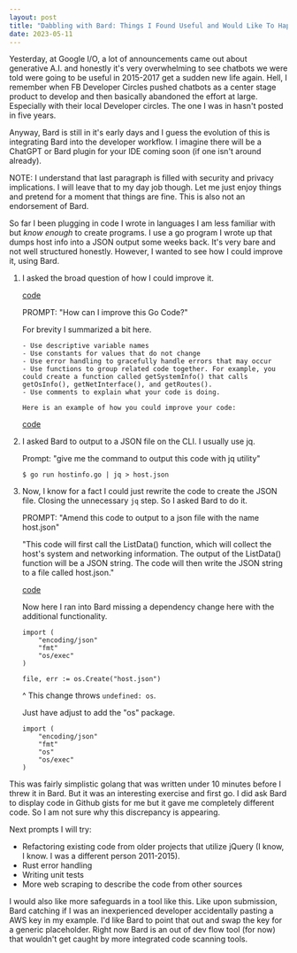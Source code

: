 ```yaml
---
layout: post
title: "Dabbling with Bard: Things I Found Useful and Would Like To Happen"
date: 2023-05-11
---
```


Yesterday, at Google I/O, a lot of announcements came out about generative A.I. and honestly it's very overwhelming to see chatbots we were told were going to be useful in 2015-2017 get a sudden new life again. Hell, I remember when FB Developer Circles pushed chatbots as a center stage product to develop and then basically abandoned the effort at large. Especially with their local Developer circles. The one I was in hasn't posted in five years.

Anyway, Bard is still in it's early days and I guess the evolution of this is integrating Bard into the developer workflow. I imagine there will be a ChatGPT or Bard plugin for your IDE coming soon (if one isn't around already).

NOTE: I understand that last paragraph is filled with security and privacy implications. I will leave that to my day job though. Let me just enjoy things and pretend for a moment that things are fine. This is also not an endorsement of Bard.

So far I been plugging in code I wrote in languages I am less familiar with but _know enough_ to create programs. I use a go program I wrote up that dumps host info into a JSON output some weeks back. It's very bare and not well structured honestly. However, I wanted to see how I could improve it, using Bard.

1. I asked the broad question of how I could improve it.

	[code](https://github.com/zoracon/tools/blob/main/hostinfo.go)

	PROMPT: "How can I improve this Go Code?"

	For brevity I summarized a bit here.
	```
	- Use descriptive variable names
	- Use constants for values that do not change
	- Use error handling to gracefully handle errors that may occur
	- Use functions to group related code together. For example, you could create a function called getSystemInfo() that calls getOsInfo(), getNetInterface(), and getRoutes().
	- Use comments to explain what your code is doing.

	Here is an example of how you could improve your code:
	```
	[code](https://gist.github.com/zoracon/ac1e5d8901e64f4e46573c1d1861e9ca)

2. I asked Bard to output to a JSON file on the CLI. I usually use jq.

	Prompt: "give me the command to output this code with jq utility"

	```
	$ go run hostinfo.go | jq > host.json
	```

3. Now, I know for a fact I could just rewrite the code to create the JSON 	file. Closing the unnecessary `jq` step. So I asked Bard to do it.

	PROMPT: "Amend this code to output to a json file with the name host.json"

	"This code will first call the ListData() function, which will collect the host's system and networking information. The output of the ListData() function will be a JSON string. The code will then write the JSON string to a file called host.json."

	[code](https://gist.github.com/zoracon/360a6d8ff97716dbeb94ac2f129e82c9)

	Now here I ran into Bard missing a dependency change here with the additional functionality.

	```
	import (
		"encoding/json"
		"fmt"
		"os/exec"
	)

	file, err := os.Create("host.json")
	```
	^ 
	This change throws `undefined: os`.

	Just have adjust to add the "os" package.

	```
	import (
		"encoding/json"
		"fmt"
		"os"
		"os/exec"
	)
	```

This was fairly simplistic golang that was written under 10 minutes before I threw it in Bard. But it was an interesting exercise and first go. I did ask Bard to display code in Github gists for me but it gave me completely different code. So I am not sure why this discrepancy is appearing.

Next prompts I will try:
- Refactoring existing code from older projects that utilize jQuery (I know, I know. I was a different person 2011-2015).
- Rust error handling
- Writing unit tests
- More web scraping to describe the code from other sources

I would also like more safeguards in a tool like this. Like upon submission, Bard catching if I was an inexperienced developer accidentally pasting a AWS key in my example. I'd like Bard to point that out and swap the key for a generic placeholder. Right now Bard is an out of dev flow tool (for now) that wouldn't get caught by more integrated code scanning tools.





